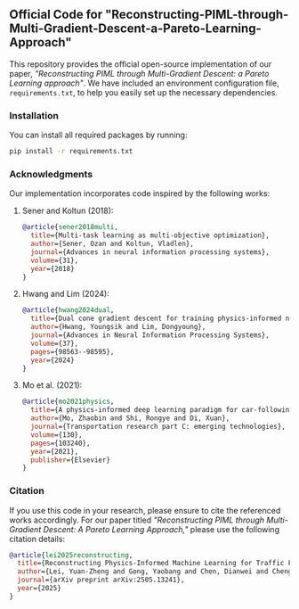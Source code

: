 ## Official Code for "Reconstructing-PIML-through-Multi-Gradient-Descent-a-Pareto-Learning-Approach"

This repository provides the official open-source implementation of our paper, *"Reconstructing PIML through Multi-Gradient Descent: a Pareto Learning approach"*. We have included an environment configuration file, `requirements.txt`, to help you easily set up the necessary dependencies.

### Installation

You can install all required packages by running:

```bash
pip install -r requirements.txt
```

### Acknowledgments

Our implementation incorporates code inspired by the following works:

1. Sener and Koltun (2018):

   ```bibtex
   @article{sener2018multi,
     title={Multi-task learning as multi-objective optimization},
     author={Sener, Ozan and Koltun, Vladlen},
     journal={Advances in neural information processing systems},
     volume={31},
     year={2018}
   }
   ```

2. Hwang and Lim (2024):

   ```bibtex
   @article{hwang2024dual,
     title={Dual cone gradient descent for training physics-informed neural networks},
     author={Hwang, Youngsik and Lim, Dongyoung},
     journal={Advances in Neural Information Processing Systems},
     volume={37},
     pages={98563--98595},
     year={2024}
   }
   ```

3. Mo et al. (2021):

   ```bibtex
   @article{mo2021physics,
     title={A physics-informed deep learning paradigm for car-following models},
     author={Mo, Zhaobin and Shi, Rongye and Di, Xuan},
     journal={Transportation research part C: emerging technologies},
     volume={130},
     pages={103240},
     year={2021},
     publisher={Elsevier}
   }
   ```

### Citation

If you use this code in your research, please ensure to cite the referenced works accordingly. For our paper titled *"Reconstructing PIML through Multi-Gradient Descent: A Pareto Learning Approach,"* please use the following citation details:

```bibtex
@article{lei2025reconstructing,
  title={Reconstructing Physics-Informed Machine Learning for Traffic Flow Modeling: a Multi-Gradient Descent and Pareto Learning Approach},
  author={Lei, Yuan-Zheng and Gong, Yaobang and Chen, Dianwei and Cheng, Yao and Yang, Xianfeng Terry},
  journal={arXiv preprint arXiv:2505.13241},
  year={2025}
}
```

